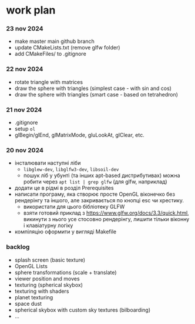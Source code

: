 # work plan

### 23 nov 2024
* make master main github branch
* update CMakeLists.txt (remove glfw folder)
* add CMakeFiles/ to .gitignore

### 22 nov 2024
* rotate triangle with matrices
* draw the sphere with triangles (simplest case - with sin and cos)
* draw the sphere with triangles (smart case - based on tetrahedron)

### 21 nov 2024
* .gitignore
* setup `ol`
* glBegin/glEnd, glMatrixMode, gluLookAt, glClear, etc.

### 20 nov 2024
* інсталювати наступні ліби
  * `libglew-dev`, `libglfw3-dev`, `libsoil-dev`
  * пошук ліб у убунті (та інших apt-based дистрибутивах) можна робити через `apt list | grep glfw` (для glfw, наприклад)
* додати це в рідмі в розділ Prerequisites
* написати програму, яка створює просте OpenGL віконечко без рендерінгу та іншого, але закривається по кнопці esc чи хрестику.
  * використати для цього бібліотеку GLFW
  * взяти готовий приклад з https://www.glfw.org/docs/3.3/quick.html, викинути з нього усе стосовно рендерінгу, лишити тільки віконну і клавіатурну логіку
* компіляцію оформити у вигляді Makefile

### backlog
* splash screen (basic texture)
* OpenGL Lists
* sphere transformations (scale + translate)
* viewer position and moves
* texturing (spherical skybox)
* texturing with shaders
* planet texturing
* space dust
* spherical skybox with custom sky textures (bilboarding)
* ...